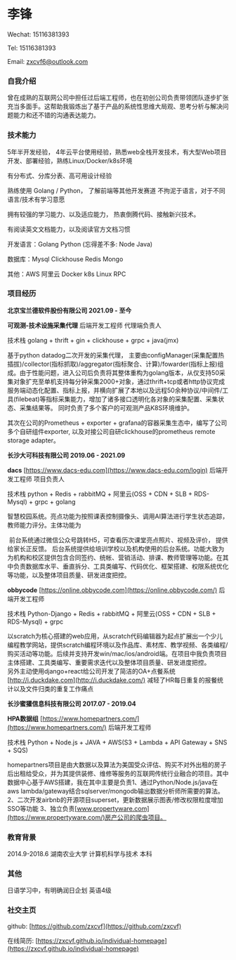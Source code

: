 # 李锋

Wechat: 15116381393

Tel: 15116381393

Email: zxcvf6@outlook.com



### 自我介绍

曾在成熟的互联网公司中担任过后端工程师，也在初创公司负责带领团队逐步扩张充当多面手。这帮助我锻炼出了基于产品的系统性思维大局观、思考分析与解决问题能力和还不错的沟通表达能力。



### 技术能力

5年半开发经验， 4年云平台使用经验，熟悉web全栈开发技术，有大型Web项目开发、部署经验，熟练Linux/Docker/k8s环境

有分布式、分库分表、高可用设计经验

熟练使用 Golang / Python， 了解前端等其他开发赛道 不拘泥于语言，对于不同语言/技术有学习意愿

拥有较强的学习能力、以及适应能力， 热衷倒腾代码、接触新兴技术。

有阅读英文文档能力，以及阅读官方文档习惯

开发语言：Golang Python          (忘得差不多: Node Java)

数据库：Mysql Clickhouse Redis Mongo

其他：AWS 阿里云 Docker k8s Linux RPC



### 项目经历

**北京宝兰德软件股份有限公司 2021.09 - 至今** 

**可观测-技术设施采集代理**                                                                                                      后端开发工程师 代理端负责人

技术栈 golang + thrift + gin + clickhouse + grpc + java(jmx)
  
  基于python datadog二次开发的采集代理， 主要由configManager(采集配置热插拔)/collector(指标抓取)/aggregator(指标聚合、计算)/fowarder(指标上报)组成。由于性能问题，进入公司后负责将其整体重构为golang版本，从仅支持50采集对象扩充至单机支持每分钟采集2000+对象，通过thrift+tcp或者http协议完成服务端动态化配置、指标上报，并横向扩展了本地以及远程50余种协议/中间件/工具(filebeat)等指标采集能力，增加了诸多接口透明化各对象的采集配置、采集状态、采集结果等。 同时负责了多个客户的可观测产品K8S环境维护。
  
  其次在公司的Prometheus + exporter + grafana的容器采集生态中，编写了公司多个自研组件exporter, 以及对接公司自研clickhouse的prometheus remote storage adapter。

**长沙大可科技有限公司 2019.06 - 2021.09**                                                                                                      

**dacs** [https://www.dacs-edu.com](https://www.dacs-edu.com/login)                                                              后端开发工程师  项目负责人

技术栈 python + Redis + rabbitMQ + 阿里云(OSS + CDN + SLB + RDS-Mysql) + grpc + golang

​    智慧校园系统。亮点功能为按照课表控制摄像头、调用AI算法进行学生状态追踪，教师能力评分。主体功能为

​    前台系统通过微信公众号跳转H5，可查看历次课堂亮点照片、视频及评价， 提供给家长正反馈。
​    后台系统提供给培训学校以及机构使用的后台系统。功能大致为为机构和校区提供包含合同签约、统帐、营销活动、排课、教师管理等功能。在其中负责数据库水平、垂直拆分、工具类编写、代码优化、框架搭建、权限系统优化等功能，以及整体项目质量、研发进度把控。

**obbycode** [https://online.obbycode.com](https://online.obbycode.com/)                                                         后端开发工程师

技术栈 Python-Django + Redis + rabbitMQ + 阿里云(OSS + CDN + SLB + RDS-Mysql) + grpc

​    以scratch为核心搭建的web应用，从scratch代码编辑器为起点扩展出一个少儿编程教学网站，提供scratch编程环境以及作品库、素材库、教学视频、各类编程/购买活动等功能。后续并支持开发win/mac/ios/android端。在项目中我负责项目主体搭建、工具类编写、重要需求迭代以及整体项目质量、研发进度把控。
​    
另外主动使用django+react给公司开发了简洁的OA+点餐系统 [http://i.duckdake.com](http://i.duckdake.com/) 减轻了HR每日重复的报餐统计以及文件归类的重复工作痛点



**长沙蜜獾信息科技有限公司 2017.07 - 2019.04**                                                

**HPA数据组** [https://www.homepartners.com/](https://www.homepartners.com/)                                                     后端开发工程师

技术栈 Python + Node.js + JAVA + AWS(S3 + Lambda + API Gateway + SNS + SQS)

​    homepartners项目是由大数据以及算法为美国受众评估、购买不对外出租的房子后出租给受众，并为其提供装修、维修等服务的互联网传统行业融合的项目。其中数据中心基于AWS搭建，我在其中主要是负责1、通过Python/Node.js/java在aws lambda/gateway结合sqlserver/mongodb输出数据分析师所需要的算法。2、二次开发airbnb的开源项目superset，更新数据展示图表/修改权限粒度增加SSO等功能 3、独立负责[www.propertyware.com](https://www.propertyware.com/)房产公司的爬虫项目。



### 教育背景

2014.9-2018.6 湖南农业大学    计算机科学与技术    本科

### 其他

日语学习中，有明确润日企划
英语4级

### 社交主页

github: [https://github.com/zxcvf](https://github.com/zxcvf)

在线简历: [https://zxcvf.github.io/individual-homepage](https://zxcvf.github.io/individual-homepage)
